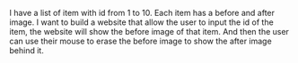 I have a list of item with id from 1 to 10. Each item has a before and after image.
I want to build a website that allow the user to input the id of the item, 
the website will show the before image of that item. 
And then the user can use their mouse to erase the before image to show the after image behind it. 
